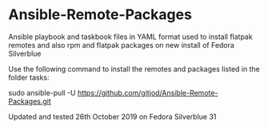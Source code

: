 # Ansible-Remote-Packages

Ansible playbook and taskbook files in YAML format used to install flatpak remotes and also rpm and flatpak packages on new install of Fedora Silverblue 

Use the following command to install the remotes and packages listed in the folder tasks:

sudo ansible-pull -U https://github.com/gitjod/Ansible-Remote-Packages.git

Updated and tested 26th October 2019 on Fedora Silverblue 31
